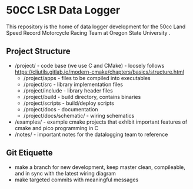 # 50CC LSR Data Logger 

This repository is the home of data logger development for the 50cc Land Speed Record Motorcycle Racing Team at Oregon State University .

## Project Structure 
- /project/ - code base (we use C and CMake) - loosely follows https://cliutils.gitlab.io/modern-cmake/chapters/basics/structure.html
    - /project/apps - files to be compiled into executables
    - /project/src - library implementation files
    - /project/include - library header files
    - /project/build - build directory, contains binaries
    - /project/scripts - build/deploy scripts
    - /project/docs - documentation
    - /project/docs/schematic/ - wiring schematics 
- /examples/ - example cmake projects that exhibit important features of cmake and pico programming in C
- /notes/ - important notes for the datalogging team to reference

## Git Etiquette
- make a branch for new development, keep master clean, compileable, and in sync with the latest wiring diagram
- make targeted commits with meaningful messages
